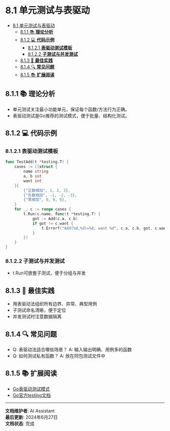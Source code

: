 ﻿# 8.1 单元测试与表驱动

<!-- TOC START -->
- [8.1 单元测试与表驱动](#81-单元测试与表驱动)
  - [8.1.1 📚 **理论分析**](#811--理论分析)
  - [8.1.2 💻 **代码示例**](#812--代码示例)
    - [8.1.2.1 **表驱动测试模板**](#8121-表驱动测试模板)
    - [8.1.2.2 **子测试与并发测试**](#8122-子测试与并发测试)
  - [8.1.3 🎯 **最佳实践**](#813--最佳实践)
  - [8.1.4 🔍 **常见问题**](#814--常见问题)
  - [8.1.5 📚 **扩展阅读**](#815--扩展阅读)
<!-- TOC END -->

## 8.1.1 📚 **理论分析**

- 单元测试关注最小功能单元，保证每个函数/方法行为正确。
- 表驱动测试是Go推荐的测试模式，便于批量、结构化测试。

## 8.1.2 💻 **代码示例**

### 8.1.2.1 **表驱动测试模板**

```go
func TestAdd(t *testing.T) {
    cases := []struct {
        name string
        a, b int
        want int
    }{
        {"正数相加", 1, 2, 3},
        {"负数相加", -1, -2, -3},
        {"零相加", 0, 0, 0},
    }
    for _, c := range cases {
        t.Run(c.name, func(t *testing.T) {
            got := Add(c.a, c.b)
            if got != c.want {
                t.Errorf("Add(%d,%d)=%d; want %d", c.a, c.b, got, c.want)
            }
        })
    }
}

```

### 8.1.2.2 **子测试与并发测试**

- t.Run可嵌套子测试，便于分组与并发

## 8.1.3 🎯 **最佳实践**

- 用表驱动法组织所有边界、异常、典型用例
- 子测试命名清晰，便于定位
- 并发测试时注意数据隔离

## 8.1.4 🔍 **常见问题**

- Q: 表驱动法适合哪些场景？
  A: 输入输出明确、用例多的函数
- Q: 如何测试私有函数？
  A: 放在同包测试文件中

## 8.1.5 📚 **扩展阅读**

- [Go表驱动测试模式](https://geektutu.com/post/hpg-golang-table-driven.html)
- [Go官方testing文档](https://golang.org/pkg/testing/)

---

**文档维护者**: AI Assistant  
**最后更新**: 2024年6月27日  
**文档状态**: 完成
